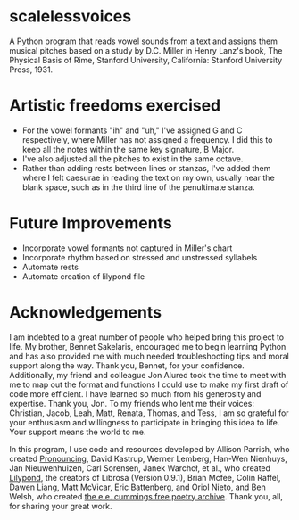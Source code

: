 # scalelessvoices
A Python program that reads vowel sounds from a text and assigns them musical pitches based on a study by D.C. Miller in Henry Lanz's book, The Physical Basis of Rime, Stanford University, California: Stanford University Press, 1931.

# Artistic freedoms exercised
- For the vowel formants "ih" and "uh," I've assigned G and C respectively, where Miller has not assigned a frequency. I did this to keep all the notes within the same key signature, B Major.
- I've also adjusted all the pitches to exist in the same octave.
- Rather than adding rests between lines or stanzas, I've added them where I felt caesurae in reading the text on my own, usually near the blank space, such as in the third line of the penultimate stanza.

# Future Improvements
- Incorporate vowel formants not captured in Miller's chart 
- Incorporate rhythm based on stressed and unstressed syllabels
- Automate rests
- Automate creation of lilypond file

# Acknowledgements
I am indebted to a great number of people who helped bring this project to life. My brother, Bennet Sakelaris, encouraged me to begin learning Python and has also provided me with much needed troubleshooting tips and moral support along the way. Thank you, Bennet, for your confidence. Additionally, my friend and colleague Jon Alured took the time to meet with me to map out the format and functions I could use to make my first draft of code more efficient. I have learned so much from his generosity and expertise. Thank you, Jon. To my friends who lent me their voices: Christian, Jacob, Leah, Matt, Renata, Thomas, and Tess, I am so grateful for your enthusiasm and willingness to participate in bringing this idea to life. Your support means the world to me.

In this program, I use code and resources developed by Allison Parrish, who created [Pronouncing]([url](https://pronouncing.readthedocs.io/en/latest/index.html)), David Kastrup, Werner Lemberg, Han-Wen Nienhuys, Jan Nieuwenhuizen, Carl Sorensen, Janek Warchoł, et al., who created[ Lilypond]([url](http://lilypond.org/index.html)), the creators of Librosa (Version 0.9.1), Brian Mcfee, Colin Raffel, Dawen Liang, Matt McVicar, Eric Battenberg, and Oriol Nieto, and Ben Welsh, who created [the e.e. cummings free poetry archive]([url](https://cummings.ee/)). Thank you, all, for sharing your great work.
